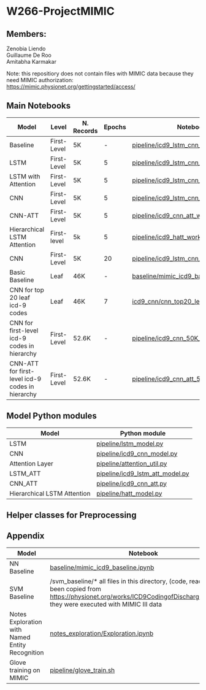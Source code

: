 # W266-ProjectMIMIC

## Members:
Zenobia Liendo   
Guillaume De Roo   
Amitabha Karmakar   

Note: this repositiory does not contain files with MIMIC data because they need MIMIC authorization:
https://mimic.physionet.org/gettingstarted/access/ 

## Main Notebooks
| Model | Level| N. Records | Epochs | Notebook |
| --- | --- | --- | --- | --- |
| Baseline | First-Level | 5K| -|[pipeline/icd9_lstm_cnn_workbook.ipynb](https://github.com/letslego/W266-ProjectMIMIC/blob/master/pipeline/icd9_lstm_cnn_workbook.ipynb)|
| LSTM | First-Level | 5K| 5|[pipeline/icd9_lstm_cnn_workbook.ipynb](https://github.com/letslego/W266-ProjectMIMIC/blob/master/pipeline/icd9_lstm_cnn_workbook.ipynb)|
| LSTM with Attention| First-Level | 5K|5| [pipeline/icd9_lstm_cnn_workbook.ipynb](https://github.com/letslego/W266-ProjectMIMIC/blob/master/pipeline/icd9_lstm_cnn_workbook.ipynb)|
| CNN| First-Level | 5K| 5|[pipeline/icd9_lstm_cnn_workbook.ipynb](https://github.com/letslego/W266-ProjectMIMIC/blob/master/pipeline/icd9_lstm_cnn_workbook.ipynb)|
| CNN-ATT| First-Level | 5K| 5|[pipeline/icd9_cnn_att_workbook.ipynb](https://github.com/letslego/W266-ProjectMIMIC/blob/master/pipeline/icd9_cnn_att_workbook.ipynb)|
| Hierarchical LSTM Attention | First-level| 5k|5| [pipeline/icd9_hatt_workbook.ipynb](https://github.com/letslego/W266-ProjectMIMIC/blob/master/pipeline/icd9_hatt_workbook.ipynb)
| CNN| First-Level | 5K| 20| [pipeline/icd9_lstm_cnn_workbook.ipynb](https://github.com/letslego/W266-ProjectMIMIC/blob/master/pipeline/icd9_lstm_cnn_workbook.ipynb)|
| Basic Baseline | Leaf | 46K | - | [baseline/mimic_icd9_baseline.ipynb](https://github.com/letslego/W266-ProjectMIMIC/blob/master/baseline/mimic_icd9_baseline.ipynb) |
| CNN for top 20 leaf icd-9 codes | Leaf | 46K | 7 | [icd9_cnn/cnn_top20_leave.ipynb](https://github.com/letslego/W266-ProjectMIMIC/blob/master/icd9_cnn/cnn_top20_leave.ipynb) |
| CNN for first-level icd-9 codes in hierarchy | First-Level | 52.6K | - | [pipeline/icd9_cnn_50K_run.ipynb](https://github.com/letslego/W266-ProjectMIMIC/blob/master/pipeline/icd9_cnn_50K_run.ipynb) |
| CNN-ATT for first-level icd-9 codes in hierarchy | First-Level | 52.6K | - | [pipeline/icd9_cnn_att_50K_records.ipynb](https://github.com/letslego/W266-ProjectMIMIC/blob/master/pipeline/icd9_cnn_att_50K_records.ipynb) |

## Model Python modules

| Model | Python module |
| --- | --- |
| LSTM | [pipeline/lstm_model.py](https://github.com/letslego/W266-ProjectMIMIC/blob/master/pipeline/lstm_model.py) |
| CNN | [pipeline/icd9_cnn_model.py](https://github.com/letslego/W266-ProjectMIMIC/blob/master/pipeline/icd9_cnn_model.py)  |
| Attention Layer |[pipeline/attention_util.py](https://github.com/letslego/W266-ProjectMIMIC/blob/master/pipeline/attention_util.py)  |
| LSTM_ATT | [pipeline/icd9_lstm_att_model.py](https://github.com/letslego/W266-ProjectMIMIC/blob/master/pipeline/icd9_lstm_att_model.py)   |
| CNN_ATT | [pipeline/icd9_cnn_att.py](https://github.com/letslego/W266-ProjectMIMIC/blob/master/pipeline/icd9_cnn_att.py)   |
| Hierarchical LSTM Attention | [pipeline/hatt_model.py](https://github.com/letslego/W266-ProjectMIMIC/blob/master/pipeline/hatt_model.py)  |


## Helper classes for Preprocessing
## Appendix 
| Model | Notebook |
| --- | --- |
| NN Baseline | [baseline/mimic_icd9_baseline.ipynb](https://github.com/letslego/W266-ProjectMIMIC/blob/master/baseline/mimic_icd9_baseline.ipynb) |
| SVM Baseline | /svm_baseline/* all files in this directory, (code, readme) had been copied from https://physionet.org/works/ICD9CodingofDischargeSummaries, they were executed with MIMIC III data |
| Notes Exploration with Named Entity Recognition | [notes_exploration/Exploration.ipynb](https://github.com/letslego/W266-ProjectMIMIC/blob/master/notes_exploration/Exploration.ipynb)|
| Glove training on MIMIC | [pipeline/glove_train.sh](https://github.com/letslego/W266-ProjectMIMIC/blob/master/pipeline/glove_train.sh)|
